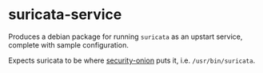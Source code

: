 # suricata-service

Produces a debian package for running `suricata` as an upstart service, complete with sample configuration.

Expects suricata to be where [security-onion](http://securityonion.net/) puts it, i.e. `/usr/bin/suricata`.
